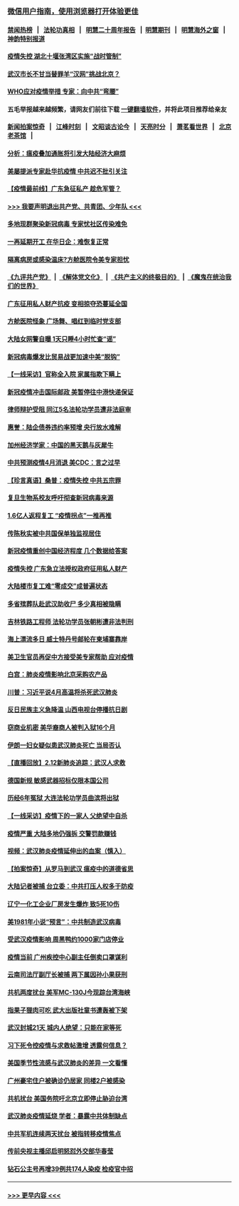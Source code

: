 ### [微信用户指南，使用浏览器打开体验更佳](https://github.com/gfw-breaker/banned-news1/blob/master/indexes/wechat-guide.md?t=0)
#### [禁闻热榜](热点新闻.md?t=0)  &nbsp;&nbsp;|&nbsp;&nbsp; [法轮功真相](https://github.com/gfw-breaker/truth/blob/master/README.md?t=0) &nbsp;&nbsp;|&nbsp;&nbsp; [明慧二十周年报告](https://github.com/gfw-breaker/mh-reports/blob/master/README.md?t=0) &nbsp;&nbsp;|&nbsp;&nbsp;[明慧期刊](https://github.com/gfw-breaker/mh-qikan) &nbsp;&nbsp;|&nbsp;&nbsp; [明慧海外之窗](https://github.com/gfw-breaker/mh-news/blob/master/README.md?t=0) &nbsp;&nbsp;|&nbsp;&nbsp; [神韵特别报道](https://github.com/gfw-breaker/mh-news/blob/master/shenyun.md?t=0)
#### [疫情失控 湖北十堰张湾区实施“战时管制”](../pages/nsc413/n11864771.md?t=02130934) 
#### [武汉市长不甘当替罪羊“汉网”挑战北京？](../pages/nsc413/n11864550.md?t=02130934) 
#### [WHO应对疫情举措 专家：向中共“弯腰”](../pages/nsc413/n11864727.md?t=02130934) 
#### 五毛举报越来越频繁，请网友们前往下载 [一键翻墙软件](https://github.com/gfw-breaker/ssr-accounts)，并将此项目推荐给亲友
#### [新闻拍案惊奇](https://github.com/gfw-breaker/banned-news1/blob/master/pages/link4.md) &nbsp;&nbsp;|&nbsp;&nbsp; [江峰时刻](https://github.com/gfw-breaker/banned-news1/blob/master/pages/link4.md) &nbsp;&nbsp;|&nbsp;&nbsp; [文昭谈古论今](https://github.com/gfw-breaker/banned-news1/blob/master/pages/link4.md) &nbsp;&nbsp;|&nbsp;&nbsp; [天亮时分](https://github.com/gfw-breaker/banned-news1/blob/master/pages/link4.md) &nbsp;&nbsp;|&nbsp;&nbsp; [萧茗看世界](https://github.com/gfw-breaker/banned-news1/blob/master/pages/link4.md) &nbsp;&nbsp;|&nbsp;&nbsp; [北京老茶馆](https://github.com/gfw-breaker/banned-news1/blob/master/pages/link4.md) &nbsp;&nbsp;|&nbsp;&nbsp; 
#### [分析：瘟疫叠加通胀将引发大陆经济大麻烦](../pages/nsc413/n11864680.md?t=02130934) 
#### [美屡提派专家赴华抗疫情 中共迟不批引关注](../pages/nsc413/n11864719.md?t=02130934) 
#### [【疫情最前线】广东急征私产 趁危军管？](../pages/nsc413/n11864205.md?t=02130934) 
#### [>>> 我要声明退出共产党、共青团、少年队 <<<](https://github.com/begood0513/goodnews/blob/master/quit/letter.md) 
#### [多地现群聚染新冠病毒 专家忧社区传染难免](../pages/nsc413/n11864715.md?t=02130934) 
#### [一再延期开工  在华日企：难恢复正常](../pages/nsc413/n11864655.md?t=02130934) 
#### [隔离病房或感染温床?方舱医院令美专家担忧](../pages/nsc413/n11864575.md?t=02130934) 
#### [《九评共产党》](https://github.com/begood0513/9ping.md/blob/master/README.md) &nbsp;|&nbsp; [《解体党文化》](../../../../jtdwh.md/blob/master/README.md)  &nbsp;|&nbsp; [《共产主义的终极目的》](../../../../gczydzjmd.md/blob/master/README.md) &nbsp;|&nbsp; [《魔鬼在统治我们的世界》](../../../../mgztzwmdsj.md/blob/master/README.md) 
#### [广东征用私人财产抗疫 变相掠夺恐蔓延全国](../pages/nsc413/n11864608.md?t=02130934) 
#### [方舱医院怪象 广场舞、唱红到临时党支部](../pages/nsc413/n11864361.md?t=02130934) 
#### [大陆女网警自曝 1天只睡4小时忙查“谣”](../pages/nsc413/n11864471.md?t=02130934) 
#### [新冠病毒爆发比贸易战更加速中美“脱钩”](../pages/nsc413/n11864470.md?t=02130934) 
#### [【一线采访】官称全入院 家属指欺下瞒上](../pages/nsc413/n11864466.md?t=02130934) 
#### [新冠疫情冲击国际邮政 美暂停往中港快递保证](../pages/nsc413/n11864207.md?t=02130934) 
#### [律师辩护受阻 同江5名法轮功学员遭非法庭审](../pages/nsc413/n11864109.md?t=02130934) 
#### [惠誉：陆企债券违约率预增  央行放水难解](../pages/nsc413/n11864357.md?t=02130934) 
#### [加州经济学家：中国的黑天鹅与灰犀牛](../pages/nsc413/n11862883.md?t=02130934) 
#### [中共预测疫情4月消退 美CDC：言之过早](../pages/nsc413/n11864310.md?t=02130934) 
#### [【珍言真语】桑普：疫情失控 中共五宗罪](../pages/nsc413/n11864157.md?t=02130934) 
#### [复旦生物系校友呼吁彻查新冠病毒来源](../pages/nsc413/n11862499.md?t=02130934) 
#### [1.6亿人返程复工 “疫情拐点”一推再推](../pages/nsc413/n11864186.md?t=02130934) 
#### [传陈秋实被中共国保单独监视居住](../pages/nsc413/n11864135.md?t=02130934) 
#### [新冠疫情重创中国经济程度 几个数据给答案](../pages/nsc413/n11864203.md?t=02130934) 
#### [疫情失控 广东急立法授权政府征用私人财产](../pages/nsc413/n11863433.md?t=02130934) 
#### [大陆楼市复工难“零成交”成普遍状态](../pages/nsc413/n11864106.md?t=02130934) 
#### [多省殡葬队赴武汉助收尸 多少真相被隐瞒](../pages/nsc413/n11864132.md?t=02130934) 
#### [吉林铁路工程师 法轮功学员张朝彬遭非法判刑](../pages/nsc413/n11863405.md?t=02130934) 
#### [海上漂流多日 威士特丹号邮轮在柬埔寨靠岸](../pages/nsc413/n11864029.md?t=02130934) 
#### [美卫生官员再促中方接受美专家帮助 应对疫情](../pages/nsc413/n11864043.md?t=02130934) 
#### [白宫：肺炎疫情影响北京采购农产品](../pages/nsc413/n11863585.md?t=02130934) 
#### [川普：习近平说4月高温将杀死武汉肺炎](../pages/nsc413/n11860814.md?t=02130934) 
#### [反日民族主义急降温 山西电视台停播抗日剧](../pages/nsc413/n11863867.md?t=02130934) 
#### [窃商业机密 美华裔商人被判入狱16个月](../pages/nsc413/n11863911.md?t=02130934) 
#### [伊朗一妇女疑似患武汉肺炎死亡 当局否认](../pages/nsc413/n11863650.md?t=02130934) 
#### [【直播回放】2.12新肺炎追踪：武汉人求救](../pages/nsc413/n11863579.md?t=02130934) 
#### [德国新规 敏感武器招标仅限本国公司](../pages/nsc413/n11863509.md?t=02130934) 
#### [历经6年冤狱 大连法轮功学员曲滨将出狱](../pages/nsc413/n11861427.md?t=02130934) 
#### [【一线采访】疫情下的一家人 父绝望中自杀](../pages/nsc413/n11862799.md?t=02130934) 
#### [疫情严重 大陆多地仍强拆 交警罚款赚钱](../pages/nsc413/n11863389.md?t=02130934) 
#### [视频：武汉肺炎疫情延伸出的血案（慎入）](../pages/nsc413/n11863214.md?t=02130934) 
#### [【拍案惊奇】从罗马到武汉 瘟疫中的道德省思](../pages/nsc413/n11862534.md?t=02130934) 
#### [大陆记者被捕 台立委：中共打压人权多于防疫](../pages/nsc413/n11863459.md?t=02130934) 
#### [辽宁一化工企业厂房发生爆炸 致5死10伤](../pages/nsc413/n11863262.md?t=02130934) 
#### [美1981年小说“预言”：中共制造武汉病毒](../pages/nsc413/n11863306.md?t=02130934) 
#### [受武汉疫情影响 周黑鸭约1000家门店停业](../pages/nsc413/n11863339.md?t=02130934) 
#### [疫情当前 广州疾控中心副主任倒卖口罩谋利](../pages/nsc413/n11863107.md?t=02130934) 
#### [云南司法厅副厅长被捕 两下属因孙小果获刑](../pages/nsc413/n11863132.md?t=02130934) 
#### [共机两度扰台 美军MC-130J今现踪台湾海峡](../pages/nsc413/n11863241.md?t=02130934) 
#### [指果子狸肉可吃 武大出版社童书遭轰被下架](../pages/nsc413/n11862673.md?t=02130934) 
#### [武汉封城21天 城内人绝望：只能在家等死](../pages/nsc413/n11863041.md?t=02130934) 
#### [习下死令控疫情与求救帖激增 透露何信息？](../pages/nsc413/n11862416.md?t=02130934) 
#### [美国季节性流感与武汉肺炎的差异 一文看懂](../pages/nsc413/n11862428.md?t=02130934) 
#### [广州豪宅住户被确诊仍居家 同楼2户被感染](../pages/nsc413/n11862531.md?t=02130934) 
#### [共机扰台 美国务院吁北京立即停止胁迫台湾](../pages/nsc413/n11862556.md?t=02130934) 
#### [武汉肺炎疫情延烧 学者：暴露中共体制缺点](../pages/nsc413/n11862618.md?t=02130934) 
#### [中共军机连续两天扰台 被指转移疫情焦点](../pages/nsc413/n11862488.md?t=02130934) 
#### [传前央视主播邱启明怒怼外交部华春莹](../pages/nsc413/n11862483.md?t=02130934) 
#### [钻石公主号再增39例共174人染疫 检疫官中招](../pages/nsc413/n11862422.md?t=02130934) 

----
#### [ >>> 更早内容 <<< ](../indexes/nsc413-earlier.md)
